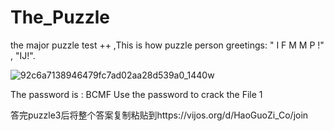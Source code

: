 # The_Puzzle
the major puzzle test ++ ,This is how puzzle person greetings: " I F M M P !" , "IJ!".

![92c6a7138946479fc7ad02aa28d539a0_1440w](https://user-images.githubusercontent.com/45359374/135966462-2ce027cf-6df7-4093-94e8-a1a7b459a84b.png)

The password is : BCMF
Use the password to crack the File 1

答完puzzle3后将整个答案复制粘贴到https://vijos.org/d/HaoGuoZi_Co/join
